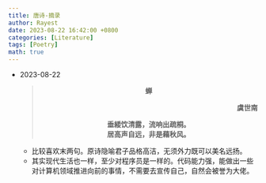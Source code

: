 ```yaml
---
title: 唐诗-摘录
author: Rayest
date: 2023-08-22 16:42:00 +0800
categories: [Literature]
tags: [Poetry]
math: true
---
```


- 2023-08-22
  > __<center>蝉<center>__
  > __<p align="right">虞世南</p>__
  > __垂緌饮清露，流响出疏桐。__  
  > __居高声自远，非是藉秋风。__
  - 比较喜欢末两句。原诗隐喻君子品格高洁，无须外力既可以美名远扬。
  - 其实现代生活也一样，至少对程序员是一样的。代码能力强，能做出一些对计算机领域推进向前的事情，不需要去宣传自己，自然会被誉为大佬。